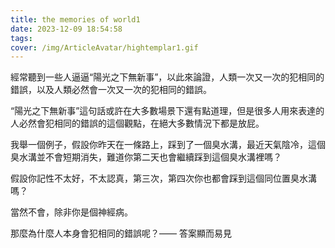 ```yaml
---
title: the memories of world1
date: 2023-12-09 18:54:58
tags:
cover: /img/ArticleAvatar/hightemplar1.gif
---
```


經常聽到一些人逼逼“陽光之下無新事”，以此來論證，人類一次又一次的犯相同的錯誤，以及人類必然會一次又一次的犯相同的錯誤。

“陽光之下無新事”這句話或許在大多數場景下還有點道理，但是很多人用來表達的人必然會犯相同的錯誤的這個觀點，在絕大多數情況下都是放屁。

我舉一個例子，假設你昨天在一條路上，踩到了一個臭水溝，最近天氣陰冷，這個臭水溝並不會短期消失，難道你第二天也會繼續踩到這個臭水溝裡嗎？

假設你記性不太好，不太認真，第三次，第四次你也都會踩到這個同位置臭水溝嗎？

當然不會，除非你是個神經病。

那麼為什麼人本身會犯相同的錯誤呢？—— 答案顯而易見